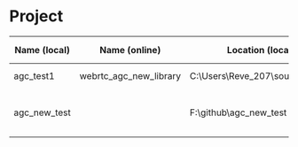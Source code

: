 # Project
| Name (local) | Name (online) | Location (local) | Location (online) | Source | Comment |
| --------------- | --------------- | --------------- | ------------- | ------ | -------- |
| agc_test1  | webrtc_agc_new_library  | C:\Users\Reve_207\source\repos\  | gitlab | [Link](https://github.com/cpuimage/WebRTC_AGC) | Buidling dll |
| agc_new_test  |   | F:\github\agc_new_test |  | [Link](https://github.com/cpuimage/WebRTC_AGC)  | Running c++ code locally in vs code |
